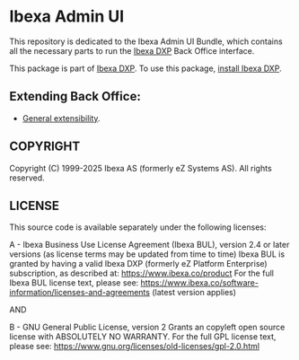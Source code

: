 # Ibexa Admin UI

This repository is dedicated to the Ibexa Admin UI Bundle, which contains all the necessary
parts to run the [Ibexa DXP](https://developers.ibexa.co/) Back Office interface.

This package is part of [Ibexa DXP](https://ibexa.co).
To use this package, [install Ibexa DXP](https://doc.ibexa.co/en/latest/install/).

## Extending Back Office:

- [General extensibility](https://doc.ibexa.co/en/4.4/extending/extending_back_office/).

## COPYRIGHT

Copyright (C) 1999-2025 Ibexa AS (formerly eZ Systems AS). All rights reserved.

## LICENSE

This source code is available separately under the following licenses:

A - Ibexa Business Use License Agreement (Ibexa BUL),
version 2.4 or later versions (as license terms may be updated from time to time)
Ibexa BUL is granted by having a valid Ibexa DXP (formerly eZ Platform Enterprise) subscription,
as described at: https://www.ibexa.co/product
For the full Ibexa BUL license text, please see:
https://www.ibexa.co/software-information/licenses-and-agreements (latest version applies)

AND

B - GNU General Public License, version 2
Grants an copyleft open source license with ABSOLUTELY NO WARRANTY. For the full GPL license text, please see:
https://www.gnu.org/licenses/old-licenses/gpl-2.0.html